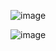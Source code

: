 ![image](https://github.com/user-attachments/assets/f71362c9-3998-4e91-ab37-b246c086ce30)

![image](https://github.com/user-attachments/assets/62fe8d14-cf50-4566-9547-814d6d3263b6)
